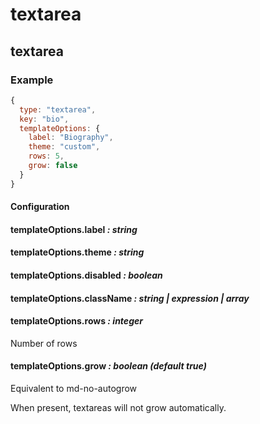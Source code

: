 textarea
========

textarea
--------

### Example

```javascript
{
  type: "textarea",
  key: "bio",
  templateOptions: {
    label: "Biography",
    theme: "custom",
    rows: 5,
    grow: false
  }
}
```

#### Configuration

#### templateOptions.label *: string*

#### templateOptions.theme *: string*

#### templateOptions.disabled _: boolean_

#### templateOptions.className _: string | expression | array_

#### templateOptions.rows *: integer*

Number of rows

#### templateOptions.grow *: boolean (default true)*

Equivalent to md-no-autogrow

When present, textareas will not grow automatically.
